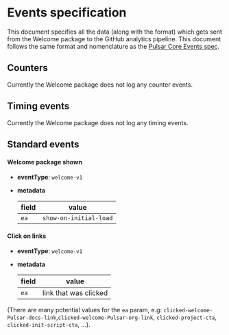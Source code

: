 # Events specification

This document specifies all the data (along with the format) which gets sent from the Welcome package to the GitHub analytics pipeline. This document follows the same format and nomenclature as the [Pulsar Core Events spec](https://github.com/Pulsar/metrics/blob/master/docs/events.md).

## Counters

Currently the Welcome package does not log any counter events.

## Timing events

Currently the Welcome package does not log any timing events.

## Standard events

#### Welcome package shown

* **eventType**: `welcome-v1`
* **metadata**

  | field | value |
  |-------|-------|
  | `ea` | `show-on-initial-load`


#### Click on links

* **eventType**: `welcome-v1`
* **metadata**

  | field | value |
  |-------|-------|
  | `ea` | link that was clicked

(There are many potential values for the `ea` param, e.g: `clicked-welcome-Pulsar-docs-link`,`clicked-welcome-Pulsar-org-link`, `clicked-project-cta`, `clicked-init-script-cta`, ...).



